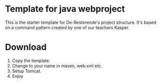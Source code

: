 # Template for java webproject

This is the starter template for De-Resterende's project structure.
It's based on a command pattern created by one of our teachers Kasper.

# Download

1. Copy the template.
2. Change to your name in maven, web.xml etc.
3. Setup Tomcat.
4. Enjoy

